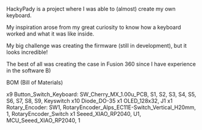 HackyPady is a project where I was able to (almost) create my own keyboard.

My inspiration arose from my great curiosity to know how a keyboard worked and what it was like inside.

My big challenge was creating the firmware (still in development), but it looks incredible!

The best of all was creating the case in Fusion 360 since I have experience in the software B)

BOM (Bill of Materials)

x9 Button_Switch_Keyboard: SW_Cherry_MX_1.00u_PCB, S1, S2, S3, S4, S5, S6, S7, S8, S9, Keyswitch
x10 Diode_DO-35
x1 OLED_128x32, J1
x1 Rotary_Encoder: SW1, RotaryEncoder_Alps_EC11E-Switch_Vertical_H20mm, 1, RotaryEncoder_Switch
x1 Seeed_XIAO_RP2040, U1, MCU_Seeed_XIAO_RP2040, 1

